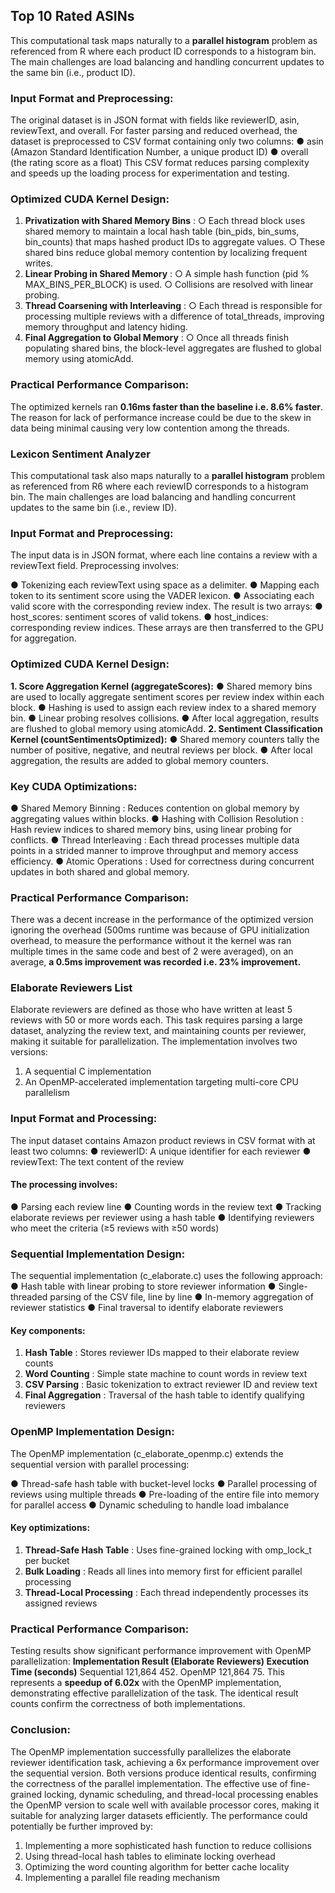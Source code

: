 ## Top 10 Rated ASINs

This computational task maps naturally to a **parallel histogram** problem as referenced from R
where each product ID corresponds to a histogram bin. The main challenges are load balancing
and handling concurrent updates to the same bin (i.e., product ID).

### Input Format and Preprocessing:

The original dataset is in JSON format with fields like reviewerID, asin, reviewText, and
overall. For faster parsing and reduced overhead, the dataset is preprocessed to CSV format
containing only two columns:
● asin (Amazon Standard Identification Number, a unique product ID)
● overall (the rating score as a float)
This CSV format reduces parsing complexity and speeds up the loading process for
experimentation and testing.

### Optimized CUDA Kernel Design:

1. **Privatization with Shared Memory Bins** :
    ○ Each thread block uses shared memory to maintain a local hash table
       (bin_pids, bin_sums, bin_counts) that maps hashed product IDs to
       aggregate values.
    ○ These shared bins reduce global memory contention by localizing frequent
       writes.
2. **Linear Probing in Shared Memory** :
    ○ A simple hash function (pid % MAX_BINS_PER_BLOCK) is used.
    ○ Collisions are resolved with linear probing.
3. **Thread Coarsening with Interleaving** :
    ○ Each thread is responsible for processing multiple reviews with a difference of
       total_threads, improving memory throughput and latency hiding.
4. **Final Aggregation to Global Memory** :
    ○ Once all threads finish populating shared bins, the block-level aggregates are
       flushed to global memory using atomicAdd.

### Practical Performance Comparison:

The optimized kernels ran **0.16ms faster than the baseline i.e. 8.6% faster**. The reason for
lack of performance increase could be due to the skew in data being minimal causing very low
contention among the threads.

### Lexicon Sentiment Analyzer

This computational task also maps naturally to a **parallel histogram** problem as referenced
from R6 where each reviewID corresponds to a histogram bin. The main challenges are load
balancing and handling concurrent updates to the same bin (i.e., review ID).

### Input Format and Preprocessing:

The input data is in JSON format, where each line contains a review with a reviewText field.
Preprocessing involves:


● Tokenizing each reviewText using space as a delimiter.
● Mapping each token to its sentiment score using the VADER lexicon.
● Associating each valid score with the corresponding review index.
The result is two arrays:
● host_scores: sentiment scores of valid tokens.
● host_indices: corresponding review indices.
These arrays are then transferred to the GPU for aggregation.

### Optimized CUDA Kernel Design:

**1. Score Aggregation Kernel (aggregateScores):**
    ● Shared memory bins are used to locally aggregate sentiment scores per review index
       within each block.
    ● Hashing is used to assign each review index to a shared memory bin.
    ● Linear probing resolves collisions.
    ● After local aggregation, results are flushed to global memory using atomicAdd.
**2. Sentiment Classification Kernel (countSentimentsOptimized):**
    ● Shared memory counters tally the number of positive, negative, and neutral reviews per
       block.
    ● After local aggregation, the results are added to global memory counters.

### Key CUDA Optimizations:

● Shared Memory Binning : Reduces contention on global memory by aggregating values
within blocks.
● Hashing with Collision Resolution : Hash review indices to shared memory bins, using
linear probing for conflicts.
● Thread Interleaving : Each thread processes multiple data points in a strided manner to
improve throughput and memory access efficiency.
● Atomic Operations : Used for correctness during concurrent updates in both shared and
global memory.

### Practical Performance Comparison:

There was a decent increase in the performance of the optimized version ignoring the overhead
(500ms runtime was because of GPU initialization overhead, to measure the performance
without it the kernel was ran multiple times in the same code and best of 2 were averaged), on
an average, **a 0.5ms improvement was recorded i.e. 23% improvement.**


### Elaborate Reviewers List

Elaborate reviewers are defined as those who have written at least 5 reviews with 50 or more
words each. This task requires parsing a large dataset, analyzing the review text, and
maintaining counts per reviewer, making it suitable for parallelization.
The implementation involves two versions:

1. A sequential C implementation
2. An OpenMP-accelerated implementation targeting multi-core CPU parallelism

### Input Format and Processing:

The input dataset contains Amazon product reviews in CSV format with at least two columns:
● reviewerID: A unique identifier for each reviewer
● reviewText: The text content of the review

#### The processing involves:

● Parsing each review line
● Counting words in the review text
● Tracking elaborate reviews per reviewer using a hash table
● Identifying reviewers who meet the criteria (≥5 reviews with ≥50 words)

### Sequential Implementation Design:

The sequential implementation (c_elaborate.c) uses the following approach:
● Hash table with linear probing to store reviewer information
● Single-threaded parsing of the CSV file, line by line
● In-memory aggregation of reviewer statistics
● Final traversal to identify elaborate reviewers

#### Key components:

1. **Hash Table** : Stores reviewer IDs mapped to their elaborate review counts
2. **Word Counting** : Simple state machine to count words in review text
3. **CSV Parsing** : Basic tokenization to extract reviewer ID and review text
4. **Final Aggregation** : Traversal of the hash table to identify qualifying reviewers

### OpenMP Implementation Design:

The OpenMP implementation (c_elaborate_openmp.c) extends the sequential version with
parallel processing:

● Thread-safe hash table with bucket-level locks
● Parallel processing of reviews using multiple threads
● Pre-loading of the entire file into memory for parallel access
● Dynamic scheduling to handle load imbalance

#### Key optimizations:

1. **Thread-Safe Hash Table** : Uses fine-grained locking with omp_lock_t per bucket
2. **Bulk Loading** : Reads all lines into memory first for efficient parallel processing
3. **Thread-Local Processing** : Each thread independently processes its assigned reviews

### Practical Performance Comparison:

Testing results show significant performance improvement with OpenMP parallelization:
**Implementation Result (Elaborate
Reviewers)
Execution Time
(seconds)**
Sequential 121,864 452.
OpenMP 121,864 75.
This represents a **speedup of 6.02x** with the OpenMP implementation, demonstrating effective
parallelization of the task. The identical result counts confirm the correctness of both
implementations.

### Conclusion:

The OpenMP implementation successfully parallelizes the elaborate reviewer identification task,
achieving a 6x performance improvement over the sequential version. Both versions produce
identical results, confirming the correctness of the parallel implementation. The effective use of
fine-grained locking, dynamic scheduling, and thread-local processing enables the OpenMP
version to scale well with available processor cores, making it suitable for analyzing larger
datasets efficiently.
The performance could potentially be further improved by:

1. Implementing a more sophisticated hash function to reduce collisions
2. Using thread-local hash tables to eliminate locking overhead
3. Optimizing the word counting algorithm for better cache locality
4. Implementing a parallel file reading mechanism



